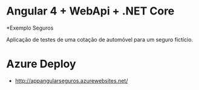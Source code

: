 # Angular 4 + WebApi + .NET Core

*Exemplo Seguros

Aplicação de testes de uma cotação de automóvel para um seguro fictício. 

# Azure Deploy
- http://appangularseguros.azurewebsites.net/

